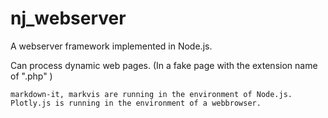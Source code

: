 # nj_webserver

A webserver framework implemented in Node.js.

Can process dynamic web pages. (In a fake page with the extension name of ".php" )

```
markdown-it, markvis are running in the environment of Node.js.
Plotly.js is running in the environment of a webbrowser.
```